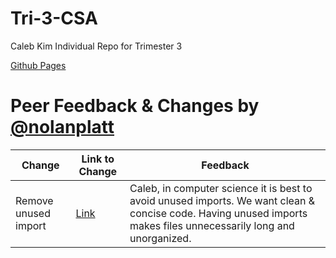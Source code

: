 # Tri-3-CSA

Caleb Kim Individual Repo for Trimester 3

[Github Pages](https://calebkimsd.github.io/Tri-3-CSA/)

# Peer Feedback & Changes by [@nolanplatt](https://github.com/nolanplatt)
| Change | Link to Change | Feedback |
| --------------- | --------------- | --------------- |
| Remove unused import | [Link](https://github.com/calebkimsd/Tri-3-CSA/commit/6d50afc033d54276dc8eab6bff943c159558f67a) | Caleb, in computer science it is best to avoid unused imports. We want clean & concise code. Having unused imports makes files unnecessarily long and unorganized.  |
